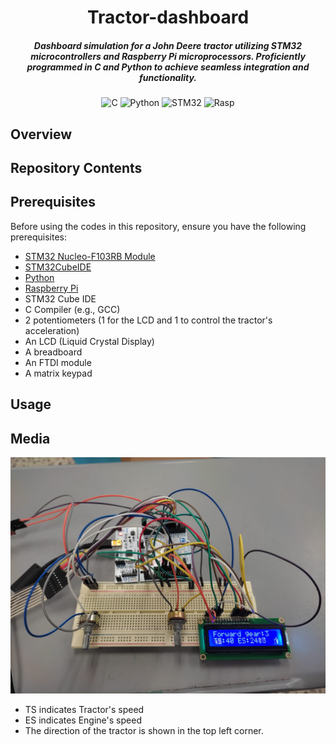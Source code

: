 <div align="center">

# Tractor-dashboard

##### Dashboard simulation for a John Deere tractor utilizing STM32 microcontrollers and Raspberry Pi microprocessors. Proficiently programmed in C and Python to achieve seamless integration and functionality. 

![C](https://img.shields.io/badge/c-%2300599C.svg?style=for-the-badge&logo=c&logoColor=white)
![Python](https://img.shields.io/badge/python-3670A0?style=for-the-badge&logo=python&logoColor=ffdd54)
![STM32](https://img.shields.io/badge/STM32-blue?style=for-the-badge&logo=STM32)
![Rasp](https://img.shields.io/badge/Raspberry%20Pi-gray?style=for-the-badge&logo=Raspberry%20Pi)

</div>

## Overview


## Repository Contents
 

## Prerequisites
Before using the codes in this repository, ensure you have the following prerequisites:
- [STM32 Nucleo-F103RB Module](https://www.st.com/en/evaluation-tools/nucleo-f103rb.html)
- [STM32CubeIDE](https://www.st.com/en/development-tools/stm32cubeide.html)
- [Python](https://www.python.org/downloads/)
- [Raspberry Pi](https://www.raspberrypi.com/products/)
- STM32 Cube IDE
- C Compiler (e.g., GCC)
- 2 potentiometers (1 for the LCD and 1 to control the tractor's acceleration)
- An LCD (Liquid Crystal Display)
- A breadboard
- An FTDI module
- A matrix keypad

## Usage

## Media

![Demopic](demopic.jpg)

- TS indicates Tractor's speed
- ES indicates Engine's speed
- The direction of the tractor is shown in the top left corner.
